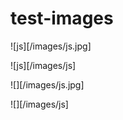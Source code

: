 test-images
===========

![js][/images/js.jpg]

![js][/images/js]

![][/images/js.jpg]

![][/images/js]

